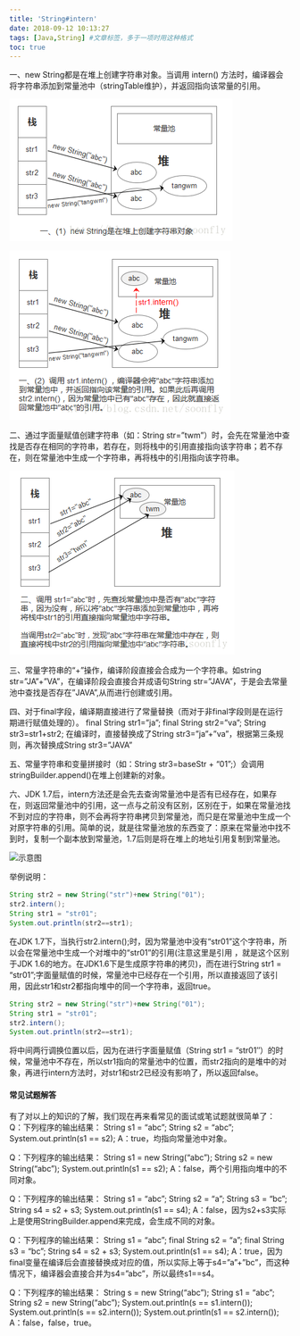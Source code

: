 ```yaml
---
title: 'String#intern'
date: 2018-09-12 10:13:27
tags: [Java,String] #文章标签，多于一项时用这种格式
toc: true
---
```


一、new String都是在堆上创建字符串对象。当调用 intern() 方法时，编译器会将字符串添加到常量池中（stringTable维护），并返回指向该常量的引用。 

![示意图](/img/string-intern-1.png)

![示意图](/img/string-intern-2.png)

二、通过字面量赋值创建字符串（如：String str=”twm”）时，会先在常量池中查找是否存在相同的字符串，若存在，则将栈中的引用直接指向该字符串；若不存在，则在常量池中生成一个字符串，再将栈中的引用指向该字符串。 

![示意图](/img/string-intern-3.png)

三、常量字符串的“+”操作，编译阶段直接会合成为一个字符串。如string str=”JA”+”VA”，在编译阶段会直接合并成语句String str=”JAVA”，于是会去常量池中查找是否存在”JAVA”,从而进行创建或引用。

四、对于final字段，编译期直接进行了常量替换（而对于非final字段则是在运行期进行赋值处理的）。 
final String str1=”ja”; 
final String str2=”va”; 
String str3=str1+str2; 
在编译时，直接替换成了String str3=”ja”+”va”，根据第三条规则，再次替换成String str3=”JAVA”

五、常量字符串和变量拼接时（如：String str3=baseStr + “01”;）会调用stringBuilder.append()在堆上创建新的对象。

六、JDK 1.7后，intern方法还是会先去查询常量池中是否有已经存在，如果存在，则返回常量池中的引用，这一点与之前没有区别，区别在于，如果在常量池找不到对应的字符串，则不会再将字符串拷贝到常量池，而只是在常量池中生成一个对原字符串的引用。简单的说，就是往常量池放的东西变了：原来在常量池中找不到时，复制一个副本放到常量池，1.7后则是将在堆上的地址引用复制到常量池。 

![示意图](/img/string-intern-4.png)


举例说明：
```Java
String str2 = new String("str")+new String("01");
str2.intern();
String str1 = "str01";
System.out.println(str2==str1);
```

在JDK 1.7下，当执行str2.intern();时，因为常量池中没有“str01”这个字符串，所以会在常量池中生成一个对堆中的“str01”的引用(注意这里是引用 ，就是这个区别于JDK 1.6的地方。在JDK1.6下是生成原字符串的拷贝)，而在进行String str1 = “str01”;字面量赋值的时候，常量池中已经存在一个引用，所以直接返回了该引用，因此str1和str2都指向堆中的同一个字符串，返回true。

```Java
String str2 = new String("str")+new String("01");
String str1 = "str01";
str2.intern();
System.out.println(str2==str1);
```

将中间两行调换位置以后，因为在进行字面量赋值（String str1 = “str01″）的时候，常量池中不存在，所以str1指向的常量池中的位置，而str2指向的是堆中的对象，再进行intern方法时，对str1和str2已经没有影响了，所以返回false。

#### 常见试题解答
有了对以上的知识的了解，我们现在再来看常见的面试或笔试题就很简单了： 
Q：下列程序的输出结果： 
String s1 = “abc”; 
String s2 = “abc”; 
System.out.println(s1 == s2); 
A：true，均指向常量池中对象。

Q：下列程序的输出结果： 
String s1 = new String(“abc”); 
String s2 = new String(“abc”); 
System.out.println(s1 == s2); 
A：false，两个引用指向堆中的不同对象。

Q：下列程序的输出结果： 
String s1 = “abc”; 
String s2 = “a”; 
String s3 = “bc”; 
String s4 = s2 + s3; 
System.out.println(s1 == s4); 
A：false，因为s2+s3实际上是使用StringBuilder.append来完成，会生成不同的对象。

Q：下列程序的输出结果： 
String s1 = “abc”; 
final String s2 = “a”; 
final String s3 = “bc”; 
String s4 = s2 + s3; 
System.out.println(s1 == s4); 
A：true，因为final变量在编译后会直接替换成对应的值，所以实际上等于s4=”a”+”bc”，而这种情况下，编译器会直接合并为s4=”abc”，所以最终s1==s4。

Q：下列程序的输出结果： 
String s = new String(“abc”); 
String s1 = “abc”; 
String s2 = new String(“abc”); 
System.out.println(s == s1.intern()); 
System.out.println(s == s2.intern()); 
System.out.println(s1 == s2.intern()); 
A：false，false，true。

